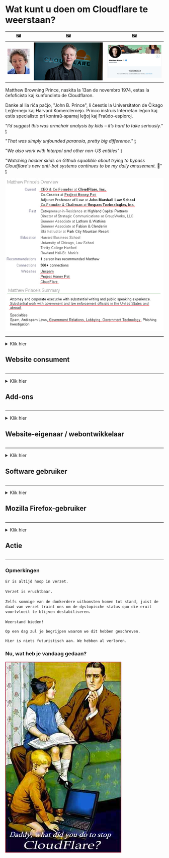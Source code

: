 # Wat kunt u doen om Cloudflare te weerstaan?

| 🖼 | 🖼 | 🖼 |
| --- | --- | --- |
| ![](../image/matthew_prince_teen.jpg) | ![](../image/matthew_prince.jpg) | ![](../image/blockedbymatthewprince.jpg) |


Matthew Browning Prince, naskita la 13an de novembro 1974, estas la ĉefoficisto kaj kunfondinto de Cloudflaron.

Danke al lia riĉa paĉjo, "John B. Prince", li ĉeestis la Universitaton de Ĉikago Leĝlernejo kaj Harvard Komerclernejo.
Princo instruis Interretan leĝon kaj estis specialisto pri kontraŭ-spamaj leĝoj kaj Fraŭdo-esploroj.


"*I’d suggest this was armchair analysis by kids – it’s hard to take seriously.*" [t](https://www.theguardian.com/technology/2015/nov/19/cloudflare-accused-by-anonymous-helping-isis)

"*That was simply unfounded paranoia, pretty big difference.*"  [t](https://twitter.com/xxdesmus/status/992757936123359233)

"*We also work with Interpol and other non-US entities*" [t](https://twitter.com/eastdakota/status/1203028504184360960)

"*Watching hacker skids on Github squabble about trying to bypass Cloudflare's new anti-bot systems continues to be my daily amusement.* 🍿" [t](https://twitter.com/eastdakota/status/1273277839102656515)


![](../image/whoismp.jpg)

---


<details>
<summary>Klik hier

## Website consument
</summary>


- Als de website die u leuk vindt Cloudflare gebruikt, vertel hen dan om Cloudflare niet te gebruiken.
  - Zeuren op sociale media zoals Facebook, Reddit, Twitter of Mastodon maakt niet uit. [Acties zijn luider dan hashtags.](https://twitter.com/phyzonloop/status/1274132092490862594)
  - Probeer contact op te nemen met de website-eigenaar als u zich nuttig wilt maken.

[Cloudflare zei](https://github.com/Eloston/ungoogled-chromium/issues/783):
```
We raden u aan contact op te nemen met de beheerders voor de specifieke services of sites waarmee u problemen ondervindt en uw ervaringen te delen.
```

[Als u er niet om vraagt, kent de website-eigenaar dit probleem nooit.](../PEOPLE.md)

![](../image/liberapay.jpg)

[Succesvol voorbeeld](https://counterpartytalk.org/t/turn-off-cloudflare-on-counterparty-co-plz/164/5).<br>
Jij hebt een probleem? [Verhef nu uw stem.](https://github.com/maraoz/maraoz.github.io/issues/1) Voorbeeld hieronder.

```
Je helpt alleen maar bij de censuur van bedrijven en massatoezicht.
http://crimeflare.eu.org
```

```
Uw webpagina bevindt zich in de privacyschendende privé-ommuurde tuin van CloudFlare.
http://crimeflare.eu.org
```

- Neem even de tijd om het privacybeleid van de website te lezen.
  - als de website zich achter Cloudflare bevindt of als de website services gebruikt die zijn verbonden met Cloudflare.

Het moet uitleggen wat de "Cloudflare" is, en toestemming vragen om uw gegevens met Cloudflare te delen. Als u dit niet doet, wordt het vertrouwen geschonden en moet de website in kwestie worden vermeden.

[Een acceptabel voorbeeld van een privacybeleid is hier](https://archive.is/bDlTz) ("Subprocessors" > "Entity Name")

```
Ik heb uw privacybeleid gelezen en ik kan het woord Cloudflare niet vinden.
Ik weiger gegevens met u te delen als u doorgaat met het verstrekken van mijn gegevens aan Cloudflare.
http://crimeflare.eu.org
```

Dit is een voorbeeld van een privacybeleid waarin het woord Cloudflare niet voorkomt.
[Liberland Jobs](https://archive.is/daKIr) [privacy policy](https://docsend.com/view/feiwyte):

![](../image/cfwontobey.jpg)

Cloudflare heeft zijn eigen privacybeleid.
[Cloudflare houdt van doxxing mensen.](https://www.reddit.com/r/GamerGhazi/comments/2s64fe/be_wary_reporting_to_cloudflare/)

Hier is een goed voorbeeld van het aanmeldingsformulier van de website.
AFAIK, nul website doet dit. Zal je ze vertrouwen?

```
Door op "Aanmelden voor XYZ" te klikken, gaat u akkoord met onze servicevoorwaarden en privacyverklaring.
U stemt er ook mee in om uw gegevens met Cloudflare te delen en gaat ook akkoord met de privacyverklaring van cloudflare.
Als Cloudflare uw informatie lekt of u geen verbinding met onze servers laat maken, is dat niet onze schuld. [*]

[ Aanmelden ] [ Ik ben het er niet mee eens ]
```
[*] [PEOPLE.md](../PEOPLE.md)


- Probeer hun service niet te gebruiken. Onthoud dat u in de gaten wordt gehouden door Cloudflare.
  - ["I'm in your TLS, sniffin' your passworz"](../image/iminurtls.jpg)

- Zoek naar een andere website. Er zijn alternatieven en mogelijkheden op internet!

- Overtuig je vrienden om Tor dagelijks te gebruiken.
  - Anonimiteit zou de norm moeten zijn van het open internet!
  - [Houd er rekening mee dat het Tor-project een hekel heeft aan dit project.](../HISTORY.md)

</details>

------

<details>
<summary>Klik hier

## Add-ons
</summary>

- Als uw browser Firefox, Tor Browser of Ungoogled Chromium is, gebruikt u een van deze onderstaande add-ons.
  - Als je een andere nieuwe add-on wilt toevoegen, vraag er dan eerst naar.


| Naam | Ontwikkelaar | Ondersteuning | Kan blokkeren | Kan informeren | Chrome |
| -------- | -------- | -------- | -------- | -------- | -------- |
| [Bloku Cloudflaron MITM-Atakon](../subfiles/about.bcma.md) | #Addon | [ ? ](http://crimeflare.eu.org/) | **Ja**     | **Ja**     |  **Ja** |
| [Ĉu ligoj estas vundeblaj al MITM-atako?](../subfiles/about.ismm.md) | #Addon | [ ? ](http://crimeflare.eu.org/) | Nee     | **Ja**     |  **Ja** |
| [Ĉu ĉi tiuj ligoj blokos Tor-uzanton?](../subfiles/about.isat.md) | #Addon | [ ? ](http://crimeflare.eu.org/) | Nee     | **Ja**     |  **Ja** |
| [Block Cloudflare MITM Attack](https://trac.torproject.org/projects/tor/attachment/ticket/24351/block_cloudflare_mitm_attack-1.0.14.1-an%2Bfx.xpi)<br>[**DELETED BY TOR PROJECT**](../HISTORY.md) | nullius | [ ? ](../tool/block_cloudflare_mitm_fx), [Link](http://crimeflare.eu.org/) | **Ja**     | **Ja**     |  Nee |
| [TPRB](http://34ahehcli3epmhbu2wbl6kw6zdfl74iyc4vg3ja4xwhhst332z3knkyd.onion/) | Sw | [ ? ](http://34ahehcli3epmhbu2wbl6kw6zdfl74iyc4vg3ja4xwhhst332z3knkyd.onion/) | **Ja**     | **Ja**     |  Nee |
| [Detect Cloudflare](https://addons.mozilla.org/en-US/firefox/addon/detect-cloudflare/) | Frank Otto | [ ? ](https://github.com/traktofon/cf-detect) | Nee     | **Ja**     |  Nee |
| [True Sight](https://addons.mozilla.org/en-US/firefox/addon/detect-cloudflare-plus/) | claustromaniac | [ ? ](https://github.com/claustromaniac/detect-cloudflare-plus) | Nee     | **Ja**     |  Nee |
| [Which Cloudflare datacenter am I visiting?](https://addons.mozilla.org/en-US/firefox/addon/cf-pop/) | 依云 | [ ? ](https://github.com/lilydjwg/cf-pop) | Nee     | **Ja**     |  Nee |


- "Decentraleyes" kan de verbinding met "CDNJS (Cloudflare)" stoppen.
  - Het voorkomt dat veel verzoeken netwerken bereiken en serveert lokale bestanden om te voorkomen dat sites breken.
  - De ontwikkelaar antwoordde: "[very concerning indeed](https://github.com/Synzvato/decentraleyes/issues/236#issuecomment-352049501)", "[widespread usage severely centralizes the web](https://github.com/Synzvato/decentraleyes/issues/251#issuecomment-366752049)"

- [U kunt het Cloudflare-certificaat van uw certificeringsinstantie (CA) ook verwijderen of wantrouwen.](https://www.ssl.com/how-to/remove-root-certificate-firefox/)

</details>

------

<details>
<summary>Klik hier

## Website-eigenaar / webontwikkelaar
</summary>


![](../image/word_cloudflarefree.jpg)

- Gebruik geen Cloudflare-oplossing, punt.
  - Je kunt het beter doen, toch? [Hier leest u hoe u Cloudflare-abonnementen, abonnementen, domeinen of accounts verwijdert.](https://support.cloudflare.com/hc/en-us/articles/200167776-Removing-subscriptions-plans-domains-or-accounts)

| 🖼 | 🖼 |
| --- | --- |
| ![](../image/htmlalertcloudflare.jpg) | ![](../image/htmlalertcloudflare2.jpg) |

- Wilt u meer klanten? Je weet wat je moet doen. Hint is "boven regel".
  - [Hallo, je schreef "We nemen je privacy serieus", maar ik kreeg "Fout 403 Verboden anonieme proxy niet toegestaan".](https://it.slashdot.org/story/19/02/19/0033255/stop-saying-we-take-your-privacy-and-security-seriously) Waarom blokkeer je Tor of VPN? En waarom blokkeer je tijdelijke e-mails?

![](../image/anonexist.jpg)

- Het gebruik van Cloudflare vergroot de kans op een storing. Bezoekers hebben geen toegang tot uw website als uw server down is of Cloudflare down is.
  - [Dacht je echt dat Cloudflare nooit ten onder gaat?](https://www.ibtimes.com/cloudflare-down-not-working-sites-producing-504-gateway-timeout-errors-2618008) [Another](https://twitter.com/Jedduff/status/1097875615997399040) [sample](https://twitter.com/search?f=tweets&vertical=default&q=Cloudflare%20is%20having%20problems). [Need more](../PEOPLE.md)?

![](../image/cloudflareinternalerror.jpg)

- Het gebruik van Cloudflare om uw "API-service", "software-updateserver" of "RSS-feed" te proxy, zal uw klant schaden. Een klant belde je en zei "Ik kan je API niet meer gebruiken", en je hebt geen idee wat er aan de hand is. Cloudflare kan uw klant stilletjes blokkeren. Denk je dat het oké is?
  - Er zijn veel online services voor RSS-lezers en RSS-lezers. Waarom publiceert u een RSS-feed als u mensen niet toestaat zich te abonneren?

![](../image/rssfeedovercf.jpg)

- Heeft u een HTTPS-certificaat nodig? Gebruik "Let's Encrypt" of koop het gewoon bij een CA-bedrijf.

- Heeft u een DNS-server nodig? Kunt u uw eigen server niet opzetten? Hoe zit het met hen: [Hurricane Electric Free DNS](https://dns.he.net/), [Dyn.com](https://dyn.com/dns/), [1984 Hosting](https://www.1984hosting.com/), [Afraid.Org (Beheerder verwijder uw account als u TOR gebruikt)](https://freedns.afraid.org/)

- Op zoek naar een hostingservice? Alleen gratis? Hoe zit het met hen: [Onion Service](http://vww6ybal4bd7szmgncyruucpgfkqahzddi37ktceo3ah7ngmcopnpyyd.onion/en/security/network-security/tor/onionservices-best-practices), [Free Web Hosting Area](https://freewha.com/), [Autistici/Inventati Web Site Hosting](https://www.autinv5q6en4gpf4.onion/services/website), [Github Pages](https://pages.github.com/), [Surge](https://surge.sh/)
  - [Alternatieven voor Cloudflare](../subfiles/cloudflare-alternatives.md)

- Gebruikt u "cloudflare-ipfs.com"? [Weet je dat Cloudflare IPFS slecht is?](../PEOPLE.md)

- Installeer Web Application Firewall zoals OWASP en Fail2Ban op uw server en configureer deze correct.
  - Tor blokkeren is geen oplossing. Straf niet iedereen alleen voor kleine slechte gebruikers.

- Leid of blokkeer "Cloudflare Warp" -gebruikers de toegang tot uw website. En geef indien mogelijk een reden.

> IP-lijst: "[De huidige IP-bereiken van Cloudflare](cloudflare_inc/)"

> A: Blokkeer ze gewoon

```
server {
...
deny 173.245.48.0/20;
deny 103.21.244.0/22;
deny 103.22.200.0/22;
deny 103.31.4.0/22;
deny 141.101.64.0/18;
deny 108.162.192.0/18;
deny 190.93.240.0/20;
deny 188.114.96.0/20;
deny 197.234.240.0/22;
deny 198.41.128.0/17;
deny 162.158.0.0/15;
deny 104.16.0.0/12;
deny 172.64.0.0/13;
deny 131.0.72.0/22;
deny 2400:cb00::/32;
deny 2606:4700::/32;
deny 2803:f800::/32;
deny 2405:b500::/32;
deny 2405:8100::/32;
deny 2a06:98c0::/29;
deny 2c0f:f248::/32;
...
}
```

> B: Omleiden naar waarschuwingspagina

```
http {
...
geo $iscf {
default 0;
173.245.48.0/20 1;
103.21.244.0/22 1;
103.22.200.0/22 1;
103.31.4.0/22 1;
141.101.64.0/18 1;
108.162.192.0/18 1;
190.93.240.0/20 1;
188.114.96.0/20 1;
197.234.240.0/22 1;
198.41.128.0/17 1;
162.158.0.0/15 1;
104.16.0.0/12 1;
172.64.0.0/13 1;
131.0.72.0/22 1;
2400:cb00::/32 1;
2606:4700::/32 1;
2803:f800::/32 1;
2405:b500::/32 1;
2405:8100::/32 1;
2a06:98c0::/29 1;
2c0f:f248::/32 1;
}
...
}

server {
...
if ($iscf) {rewrite ^ https://example.com/cfwsorry.php;}
...
}

<?php
header('HTTP/1.1 406 Not Acceptable');
echo <<<CLOUDFLARED
Thank you for visiting ourwebsite.com!<br />
We are sorry, but we can't serve you because your connection is being intercepted by Cloudflare.<br />
Please read http://crimeflare.eu.org for more information.<br />
CLOUDFLARED;
die();
```

- Stel Tor Onion Service of I2P insite in als je in vrijheid gelooft en anonieme gebruikers welkom heet.

- Vraag advies aan andere exploitanten van dubbele Clearnet / Tor-websites en maak anonieme vrienden!

</details>

------

<details>
<summary>Klik hier

## Software gebruiker
</summary>


- Discord gebruikt CloudFlare. Alternatieven? Wij adviseren [**Briar** (Android)](https://f-droid.org/en/packages/org.briarproject.briar.android/), [Ricochet (PC)](https://ricochet.im/), [Tox + Tor (Android/PC)](https://tox.chat/download.html)
  - Briar bevat Tor-daemon, zodat u Orbot niet hoeft te installeren.
  - Qwtch-ontwikkelaars, Open Privacy, hebben het stop_cloudflare-project zonder kennisgeving verwijderd uit hun git-service.

- Als u Debian GNU / Linux of een daarvan afgeleide versie gebruikt, abonneer u dan: [bug #831835](https://bugs.debian.org/cgi-bin/bugreport.cgi?bug=831835). En als je kunt, help dan de patch te verifiëren, en help de onderhouder om tot de juiste conclusie te komen over de vraag of deze geaccepteerd moet worden.

- Beveel deze browsers altijd aan.

| Naam | Ontwikkelaar | Ondersteuning | Commentaar |
| -------- | -------- | -------- | -------- |
| [Ungoogled-Chromium](https://ungoogled-software.github.io/ungoogled-chromium-binaries/) | Eloston | [ ? ](https://github.com/Eloston/ungoogled-chromium) | PC (Win, Mac, Linux)  _!Tor_ |
| [Bromite](https://www.bromite.org/fdroid) | Bromite | [ ? ](https://github.com/bromite/bromite/issues) | Android  _!Tor_ |
| [Tor Browser](https://www.torproject.org/download/) | Tor Project | [ ? ](https://support.torproject.org/) | PC (Win, Mac, Linux)  _Tor_|
| [Tor Browser Android](https://www.torproject.org/download/) | Tor Project | [ ? ](https://support.torproject.org/) | Android  _Tor_|
| [Onion Browser](https://itunes.apple.com/us/app/onion-browser/id519296448?mt=8) | Mike Tigas | [ ? ](https://github.com/OnionBrowser/OnionBrowser/issues) | Apple iOS  _Tor_|
| [GNU/Icecat](https://www.gnu.org/software/gnuzilla/) | GNU | [ ? ](https://www.gnu.org/software/gnuzilla/) | PC (Linux) |
| [IceCatMobile](https://f-droid.org/en/packages/org.gnu.icecat/) | GNU | [ ? ](https://lists.gnu.org/mailman/listinfo/bug-gnuzilla) | Android |
| [Iridium Browser](https://iridiumbrowser.de/about/) | Iridium | [ ? ](https://github.com/iridium-browser/iridium-browser/) | PC (Win, Mac, Linux, OpenBSD) |


De privacy van andere software is niet perfect. Dit betekent niet dat de Tor-browser "perfect" is.
Er is geen 100% veilig of 100% privé op internet en technologie.

- Wil je Tor niet gebruiken? U kunt elke browser met Tor-daemon gebruiken.
  - [Merk op dat het Tor-project dit niet leuk vindt.](https://support.torproject.org/tbb/tbb-9/) Gebruik Tor Browser als u daartoe in staat bent.
- [Chromium gebruiken met Tor](../subfiles/chromium_tor.md)


Laten we het hebben over de privacy van andere software.

- [Als u Firefox echt nodig heeft, kiest u "Firefox ESR".](https://www.mozilla.org/en-US/firefox/organizations/)
  - [Firefox - Spyware-waakhond](https://spyware.neocities.org/articles/firefox.html)
  - [Firefox verwerpt vrijheid van meningsuiting, verbiedt vrijheid van meningsuiting](https://web.archive.org/web/20200423010026/https://reclaimthenet.org/firefox-rejects-free-speech-bans-free-speech-commenting-plugin-dissenter-from-its-extensions-gallery/)
  - ["100+ stemmen omlaag. Het lijkt alsof je een softwarebedrijf vraagt ​​om vast te houden aan ... software is tegenwoordig gewoon te veel."](https://old.reddit.com/r/firefox/comments/gutdiw/weve_got_work_to_do_the_mozilla_blog/fslbbb6/)
  - [Uh, waarom toont Firefox mij gesponsorde links in mijn URL-balk?](https://www.reddit.com/r/firefox/comments/jybx2w/uh_why_is_firefox_showing_me_sponsored_links_in/)
  - [Mozilla - Devil Incarnate](https://digdeeper.neocities.org/ghost/mozilla.html)

- [Onthoud dat Mozilla de Cloudflare-service gebruikt.](https://www.robtex.com/dns-lookup/www.mozilla.org) [Ze gebruiken ook de DNS-service van Cloudflare op hun product.](https://www.theregister.co.uk/2018/03/21/mozilla_testing_dns_encryption/)

- [Mozilla heeft dit ticket officieel afgewezen.](https://bugzilla.mozilla.org/show_bug.cgi?id=1426618)

- [Firefox Focus is een grap.](https://github.com/mozilla-mobile/focus-android/issues/1743) [Ze beloofden telemetrie uit te schakelen, maar ze veranderden het.](https://github.com/mozilla-mobile/focus-android/issues/4210)

- [PaleMoon / Basilisk-ontwikkelaar houdt van Cloudflare.](https://github.com/mozilla-mobile/focus-android/issues/1743#issuecomment-345993097)
  - [De archiefserver van Pale Moon heeft 18 maanden lang malware gehackt en verspreid](https://www.reddit.com/r/privacytoolsIO/comments/cc808y/pale_moons_archive_server_hacked_and_spread/)
  - Hij haat ook Tor-gebruikers - "[Laat het Tor vijandig zijn. Ik denk dat de meeste sites Tor vijandig zouden moeten zijn, gezien de extreem hoge misbruikfactor.](https://github.com/yacy/yacy_search_server/issues/314#issuecomment-565932097)"

- [Waterfox heeft een ernstig probleem met "telefoons thuis"](https://spyware.neocities.org/articles/waterfox.html)

- [Google Chrome is een spyware.](https://www.gnu.org/proprietary/malware-google.en.html)
  - [Google profileert uw activiteit.](https://spyware.neocities.org/articles/chrome.html)

- [SRWare Iron maakt te veel telefoons thuisverbinding.](https://spyware.neocities.org/articles/iron.html) Het maakt ook verbinding met Google-domeinen.

- [Brave Browser zet Facebook / Twitter-trackers op de witte lijst.](https://www.bleepingcomputer.com/news/security/facebook-twitter-trackers-whitelisted-by-brave-browser/)
  - [Hier zijn meer problemen.](https://spyware.neocities.org/articles/brave.html)
  - [binance aangesloten ID](https://twitter.com/cryptonator1337/status/1269594587716374528)

- [Met Microsoft Edge kan Facebook Flash-code achter de rug van gebruikers uitvoeren.](https://www.zdnet.com/article/microsoft-edge-lets-facebook-run-flash-code-behind-users-backs/)

- [Vivaldi respecteert uw privacy niet.](https://spyware.neocities.org/articles/vivaldi.html)

- [Opera spyware-niveau: extreem hoog](https://spyware.neocities.org/articles/opera.html)

- Apple iOS: [U zou iOS helemaal niet moeten gebruiken, vooral omdat het malware is.](https://www.gnu.org/proprietary/malware-apple.html)

Daarom raden we alleen bovenstaande tabel aan. Niks anders.

</details>

------

<details>
<summary>Klik hier

## Mozilla Firefox-gebruiker
</summary>


- "Firefox Nightly" verzendt informatie op foutopsporingsniveau naar Mozilla-servers zonder opt-out-methode.
  - [Mozilla-servers werken met Cloudflare](https://www.digwebinterface.com/?hostnames=www.mozilla.org%0D%0Amozilla.cloudflare-dns.com&type=&ns=resolver&useresolver=8.8.4.4&nameservers=)

- Het is mogelijk om Firefox te verbieden om verbinding te maken met Mozilla-servers.
  - [Mozilla's gids met beleidssjablonen](https://github.com/mozilla/policy-templates/blob/master/README.md)
  - Houd er rekening mee dat deze truc mogelijk niet meer werkt in een latere versie, omdat Mozilla zichzelf graag op de witte lijst zet.
  - Gebruik een firewall en DNS-filter om ze volledig te blokkeren.

"`/distribution/policies.json`"

>     "WebsiteFilter": {
> 		"Block": [
> 		"*://*.mozilla.com/*",
> 		"*://*.mozilla.net/*",
> 		"*://*.mozilla.org/*",
> 		"*://webcompat.com/*",
> 		"*://*.firefox.com/*",
> 		"*://*.thunderbird.net/*",
> 		"*://*.cloudflare.com/*"
> 		]
>     },


- ~~Rapporteer een bug op de tracker van mozilla en vertel hen om Cloudflare niet te gebruiken.~~ Er was een bugrapport over bugzilla. Veel mensen kregen hun bezorgdheid te horen, maar de bug werd in 2018 door de beheerder verborgen.

- U kunt DoH in Firefox uitschakelen.
  - [Wijzig de standaard DNS-provider van firefox](../subfiles/change-firefox-dns.md)

![](../image/firefoxdns.jpg)

- [Als u niet-ISP DNS wilt gebruiken, overweeg dan om OpenNIC Tier2 DNS-service of een van niet-Cloudflare DNS-services te gebruiken.](https://wiki.opennic.org/start)
![](../image/opennic.jpg)
  - Blokkeer Cloudflare met DNS. [Crimeflare DNS](https://dns.crimeflare.eu.org/)

- U kunt Tor gebruiken als DNS-resolver. [Als je geen Tor-expert bent, stel dan hier een vraag.](https://tor.stackexchange.com/)

> **Hoe?**
> 1. Download Tor en installeer het op uw computer.
> 2. Voeg deze regel toe aan het "torrc" -bestand.
> DNSPort 127.0.0.1:53
> 3. Start Tor opnieuw.
> 4. Stel de DNS-server van uw computer in op "127.0.0.1".

</details>

------

<details>
<summary>Klik hier

## Actie
</summary>


- Vertel anderen om je heen over de gevaren van Cloudflare.

- [Help mee deze repository te verbeteren.](http://crimeflare.eu.org)
  - Zowel de lijsten, de argumenten ertegen als de details.

- [Documenteer en maak zeer openbaar waar dingen mis gaan met Cloudflare (en vergelijkbare bedrijven), en zorg ervoor dat u deze repository vermeldt wanneer u dit doet](http://crimeflare.eu.org) :)

- Zorg dat meer mensen Tor standaard gebruiken, zodat ze het web kunnen ervaren vanuit het perspectief van verschillende delen van de wereld.

- Start groepen, op sociale media en in de vleesruimte, die zich toeleggen op het bevrijden van de wereld van Cloudflare.

- Maak eventueel een link naar deze groepen op deze repository - dit kan een plek zijn om het samenwerken als groep te coördineren.

- [Start een coop die een zinvol niet-zakelijk alternatief voor Cloudflare kan bieden.](../subfiles/cloudflare-alternatives.md)

- Laat ons weten welke alternatieven er zijn om op zijn minst een meerlaagse verdediging tegen Cloudflare te bieden.

- Als u een klant van Cloudflare bent, stelt u uw privacy-instellingen in en wacht u tot ze deze overtreden.
  - [Breng ze vervolgens onder beschuldigingen van antispam / privacyschending.](https://twitter.com/thexpaw/status/1108424723233419264)

- Als u zich in de Verenigde Staten van Amerika bevindt en de website in kwestie een bank of accountant is, probeer dan juridische druk uit te oefenen onder de Gramm-Leach-Bliley Act of de Americans with DIsabilities Act en rapporteer aan ons hoe ver u komt .

- Als de website een overheidssite is, probeer dan juridische druk uit te oefenen onder het eerste amendement van de Amerikaanse grondwet.

- Als u een EU-burger bent, neem dan contact op met de website om uw persoonlijke informatie te verzenden onder de Algemene Verordening Gegevensbescherming. Als ze weigeren u uw informatie te geven, is dat een overtreding van de wet.

- Voor bedrijven die beweren service aan te bieden op hun website, probeer ze dan te rapporteren als "valse advertenties" aan consumentenbeschermingsorganisaties en BBB. Cloudflare-websites worden bediend door Cloudflare-servers.

- [De ITU suggereert in de Amerikaanse context dat Cloudflare groot genoeg begint te worden om de antitrustwetgeving tegen hen in te stellen.](https://www.itu.int/en/ITU-T/Workshops-and-Seminars/20181218/Documents/Geoff_Huston_Presentation.pdf)

- Het is denkbaar dat de GNU GPL-versie 4 een voorziening zou kunnen bevatten tegen het opslaan van broncode achter een dergelijke service, waarbij voor alle GPLv4- en latere programma's wordt geëist dat de broncode op zijn minst toegankelijk is via een medium dat Tor-gebruikers niet discrimineert.

</details>

------

### Opmerkingen

```
Er is altijd hoop in verzet.

Verzet is vruchtbaar.

Zelfs sommige van de donkerdere uitkomsten komen tot stand, juist de daad van verzet traint ons om de dystopische status quo die eruit voortvloeit te blijven destabiliseren.

Weerstand bieden!
```

```
Op een dag zul je begrijpen waarom we dit hebben geschreven.
```

```
Hier is niets futuristisch aan. We hebben al verloren.
```

### Nu, wat heb je vandaag gedaan?


![](../image/stopcf.jpg)
